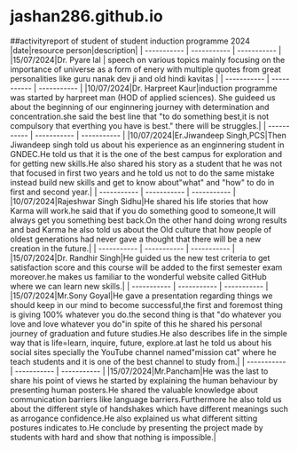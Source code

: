 # jashan286.github.io
##activityreport of student of student induction programme 2024
|date|resource person|description|
| ----------- | ----------- | ----------- |
|15/07/2024|Dr. Pyare lal | speech on various topics mainly focusing on the importance of universe as a form of enery with multiple quotes from great personalities like guru nanak dev ji and old hindi kavitas |
| ----------- | ----------- | ----------- |
|10/07/2024|Dr. Harpreet Kaur|induction programme was started by harpreet man (HOD of applied sciences). She guideed us about the beginning of our enginnering journey with determination and concentration.she said the best line that "to do something best,it is not compulsory that everthing you have is best." there will be struggles.|
| ----------- | ----------- | ----------- |
|10/07/2024|Er.Jiwandeep Singh,PCS|Then Jiwandeep singh told us about his experience as an enginnering student in GNDEC.He told us that it is the one of the best campus for exploration and for getting new skills.He also shared his story as a student that he was not that focused in first two years and he told us not to do the same mistake instead build new skills and get to know about"what" and "how" to do in first and second year.|
| ----------- | ----------- | ----------- |
|10/07/2024|Rajeshwar Singh Sidhu|He shared his life stories that how Karma will work.he said that if you do something good to someone,It will always get you something best back.On the other hand doing wrong results and bad Karma he also told us about the Old culture that how people of oldest generations had never gave a thought that there will be a new creation in the future.|
| ----------- | ----------- | ----------- |
|15/07/2024|Dr. Randhir Singh|He guided us the new test criteria to get satisfaction score and this course will be added to the first semester exam moreover.he makes us familiar to the wonderful website called GitHub where we can learn new skills.|
| ----------- | ----------- | ----------- |
|15/07/2024|Mr.Sony Goyal|He gave a presentation regarding things we should keep in our mind to become successful,the first and foremost thing is giving 100% whatever you do.the second thing is that "do whatever you love and love whatever you do"in spite of this he shared his personal journey of graduation and future studies.He also describes life in the simple way that is life=learn, inquire, future, explore.at last he told us about his social sites specially the YouTube channel named"mission cat" where he teach students and it is one of the best channel to study from.|
| ----------- | ----------- | ----------- |
|15/07/2024|Mr.Pancham|He was the last to share his point of views he started by explaining the human behaviour by presenting human posters.He shared the valuable knowledge about communication barriers like language barriers.Furthermore he also told us about the different style of handshakes which have different meanings such as arrogance confidence.He also explained us what different sitting postures indicates to.He conclude by presenting the project made by students with hard and show that nothing is impossible.|

